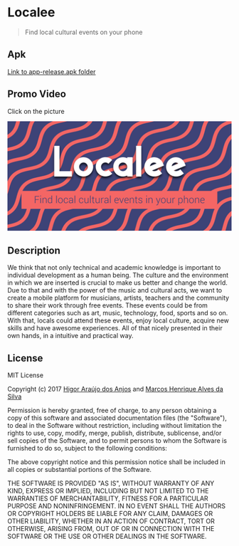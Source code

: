# Localee

> Find local cultural events on your phone

## Apk

[Link to app-release.apk folder](./LocaleeApp/app/)

## Promo Video

Click on the picture

[![Localee](./Promo-graphics/Feature-graphic-Default.jpg)](https://www.youtube.com/embed/VIDEO_ID)

## Description

We think that not only technical and academic knowledge is important to individual development as a human being.
The culture and the environment in which we are inserted is crucial to make us better and change the world.
Due to that and with the power of the music and cultural acts, we want to create a mobile platform for musicians, artists,
teachers and the community to share their work through free events. These events could be from different categories
such as art, music, technology, food, sports and so on.
With that, locals could attend these events, enjoy local culture, acquire new skills and have awesome experiences.
All of that nicely presented in their own hands, in a intuitive and practical way.


## License

MIT License

Copyright (c) 2017 [Higor Araújo dos Anjos](https://github.com/anjoshigor) and [Marcos Henrique Alves da Silva](https://github.com/alvesmarcos)

Permission is hereby granted, free of charge, to any person obtaining a copy
of this software and associated documentation files (the "Software"), to deal
in the Software without restriction, including without limitation the rights
to use, copy, modify, merge, publish, distribute, sublicense, and/or sell
copies of the Software, and to permit persons to whom the Software is
furnished to do so, subject to the following conditions:

The above copyright notice and this permission notice shall be included in all
copies or substantial portions of the Software.

THE SOFTWARE IS PROVIDED "AS IS", WITHOUT WARRANTY OF ANY KIND, EXPRESS OR
IMPLIED, INCLUDING BUT NOT LIMITED TO THE WARRANTIES OF MERCHANTABILITY,
FITNESS FOR A PARTICULAR PURPOSE AND NONINFRINGEMENT. IN NO EVENT SHALL THE
AUTHORS OR COPYRIGHT HOLDERS BE LIABLE FOR ANY CLAIM, DAMAGES OR OTHER
LIABILITY, WHETHER IN AN ACTION OF CONTRACT, TORT OR OTHERWISE, ARISING FROM,
OUT OF OR IN CONNECTION WITH THE SOFTWARE OR THE USE OR OTHER DEALINGS IN THE
SOFTWARE.
